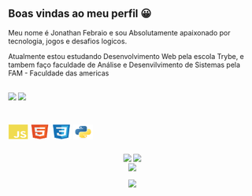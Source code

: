 

<!--
**JRaamos/JRaamos** is a ✨ _special_ ✨ repository because its `README.md` (this file) appears on your GitHub profile.


-->
## Boas vindas ao meu perfil 😀

Meu nome é Jonathan Febraio e sou Absolutamente apaixonado por tecnologia, jogos e desafios logicos.

Atualmente estou estudando Desenvolvimento Web pela escola Trybe, e tambem faço faculdade de Análise e Desenvilvimento de Sistemas pela FAM - Faculdade das americas

<br>

<!-- GITHUB STATUS -->
 
<!--<div align="center">
  <a href="https://github.com/JRaamos?tab=repositories">
 <img height="175em" src="https://github-readme-stats.vercel.app/api?username=JRaamos&show_icons=true&theme=chartreuse-dark&include_all_commits=true&count_private=true"/>
  <img height="175em" src="https://github-readme-stats.vercel.app/api/top-langs/?username=JRaamos&layout=compact&langs_count=7&theme=chartreuse-dark"/> 

</div>-->
 <img height="180em" src="https://github-readme-stats.vercel.app/api?username=JRaamos&show_icons=true&theme=dracula&include_all_commits=true&count_private=true"/>
  <img height="180em" src="https://github-readme-stats.vercel.app/api?username=JRaamos&show_icons=true&theme=highcontrast&include_all_commits=true&count_private=true"/>

  
  ##
  
<div style="justify-items: center; "><br>
  <img align="center" alt="JRaamos-Js" height="30" width="40" src="https://raw.githubusercontent.com/devicons/devicon/master/icons/javascript/javascript-plain.svg">
  <img align="center" alt="JRaamos-HTML" height="30" width="40" src="https://raw.githubusercontent.com/devicons/devicon/master/icons/html5/html5-original.svg">
  <img align="center" alt="JRaamos-CSS" height="30" width="40" src="https://raw.githubusercontent.com/devicons/devicon/master/icons/css3/css3-original.svg">
  <img align="center" alt="JRaamos-Python" height="30" width="40" src="https://raw.githubusercontent.com/devicons/devicon/master/icons/python/python-original.svg">
</div>
  
  ##
  
 
 <!-- REDES SOCIAIS -->
<div align="center">
  
  <a href="https://www.instagram.com/jonathan_febraio/" target="_blank"><img src="https://img.shields.io/badge/-Instagram-%23E4405F?style=for-the-badge&logo=instagram&logoColor=white" target="_blank"></a>
  <a href="https://www.linkedin.com/in/jonathan-ramos-77284a250/" target="_blank"><img src="https://img.shields.io/badge/-LinkedIn-%230077B5?style=for-the-badge&logo=linkedin&logoColor=white" target="_blank"></a>  
   <a href="mailto:jhonyramos46@gmail.com" target="_blank"><img src="https://play-lh.googleusercontent.com/D1Dz2BjPYev_oyksKXsdtAS66a_2Ql-sklpzTnwR9lqnDG_P5lAJEtfR70FudJ0XMA=s48-rw" style='width: 28px' target="_blank"></a>  
  
  ![](https://visitor-badge.glitch.me/badge?page_id=JRaamos)
</div>
